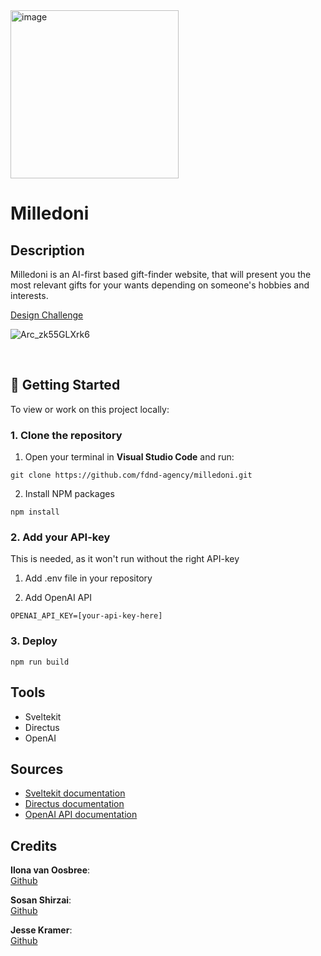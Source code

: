 <img width="269" alt="image" src="https://github.com/user-attachments/assets/674feda3-fbd8-4da3-93d5-fea07251b454" />

# Milledoni

## Description
Milledoni is an AI-first based gift-finder website, that will present you the most relevant gifts for your wants depending on someone's hobbies and interests.

[Design Challenge](https://github.com/fdnd-agency/milledoni/wiki/Design-Challenge)

![Arc_zk55GLXrk6](https://github.com/user-attachments/assets/03efa74a-9c1f-4aa0-b748-f200e0803b9d)


<br> 
  
## 🧭 Getting Started

To view or work on this project locally:

### 1. Clone the repository

1. Open your terminal in **Visual Studio Code** and run:

```
git clone https://github.com/fdnd-agency/milledoni.git
```
2. Install NPM packages
```
npm install
```

### 2. Add your API-key 
This is needed, as it won't run without the right API-key

1. Add .env file in your repository

2. Add OpenAI API
```
OPENAI_API_KEY=[your-api-key-here]
```

### 3. Deploy 
```
npm run build
```

## Tools
* Sveltekit
* Directus
* OpenAI

## Sources
* [Sveltekit documentation](https://svelte.dev/docs/kit/introduction)
* [Directus documentation](https://directus.io/docs/)
* [OpenAI API documentation](https://platform.openai.com/docs/overview)

## Credits 

**Ilona van Oosbree**: <br> [Github](https://github.com/smolgeorgie) 

**Sosan Shirzai**: <br> [Github](https://github.com/Sooshva)

**Jesse Kramer**: <br> [Github](https://github.com/Jesse-Kramer)




